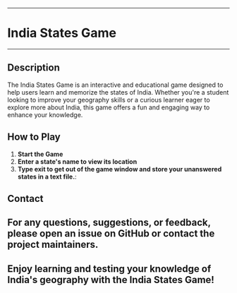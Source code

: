 ------------------------------------------------------------------------------------------------------------------------------------
# India States Game
------------------------------------------------------------------------------------------------------------------------------------
## Description
The India States Game is an interactive and educational game designed to help users learn and memorize the states of India. Whether you're a student looking to improve your geography skills or a curious learner eager to explore more about India, this game offers a fun and engaging way to enhance your knowledge.

## How to Play
1. **Start the Game**
2. **Enter a state's name to view its location**
3. **Type exit to get out of the game window and store your unanswered states in a text file.**: 

## Contact
For any questions, suggestions, or feedback, please open an issue on GitHub or contact the project maintainers.
------------------------------------------------------------------------------------------------------------------------------------
Enjoy learning and testing your knowledge of India's geography with the India States Game!
------------------------------------------------------------------------------------------------------------------------------------
